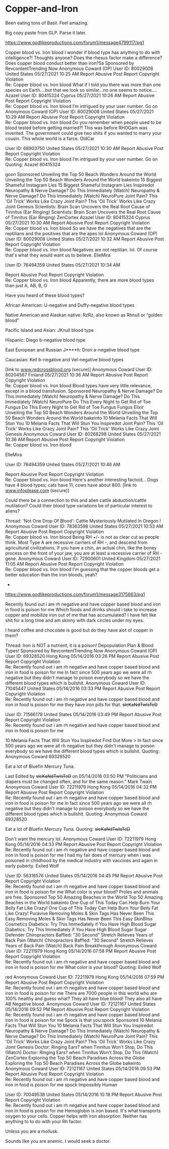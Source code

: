 # Copper-and-Iron
Been eating tons of Basil. Feel amazing. 

Big copy paste from GLP. Parse it later. 

https://www.godlikeproductions.com/forum1/message4799117/pg1

Copper blood vs. Iron blood
I wonder if blood type has anything to do with intelligence?! Thoughts anyone? Does the rhesus factor make a difference? Does copper blood conduct better than iron?5a
Sponsored by RevcontentTrending Now
Anonymous Coward (OP)
User ID: 80029008
 United States
05/27/2021 10:25 AM
Report Abusive Post
Report Copyright Violation	
Re: Copper blood vs. Iron blood
What if I told you there was more than one species on Earth....but that we look so similar...no one seems to notice....
Azazel
User ID: 80415324
 Cyprus
05/27/2021 10:26 AM
Report Abusive Post
Report Copyright Violation	
Re: Copper blood vs. Iron blood
I’m intrigued by your user number. Go on
Anonymous Coward (OP)
User ID: 80029008
 United States
05/27/2021 10:29 AM
Report Abusive Post
Report Copyright Violation	
Re: Copper blood vs. Iron blood
Do you remember when people used to be blood tested before getting married?! This was before RHOGam was invented. The government could give two shits if you wanted to marry your cousin. This whole world is a farce.
OldCar


User ID: 68903750
 United States
05/27/2021 10:30 AM
Report Abusive Post
Report Copyright Violation	
Re: Copper blood vs. Iron blood
I’m intrigued by your user number. Go on
 Quoting: Azazel 80415324 


goon
Sponsored
Unveiling the Top 50 Beach Wonders Around the World
Unveiling the Top 50 Beach Wonders Around the World
bakeinto
15 Biggest Shameful Instagram Lies
15 Biggest Shameful Instagram Lies
Inspiredot
Neuropathy & Nerve Damage? Do This Immediately (Watch)
Neuropathy & Nerve Damage? Do This Immediately (Watch)
NeuroPure
Joint Pain? This 'Oil Trick' Works Like Crazy
Joint Pain? This 'Oil Trick' Works Like Crazy
Joint Genesis
Scientists: Brain Scan Uncovers the Real Root Cause of Tinnitus (Ear Ringing)
Scientists: Brain Scan Uncovers the Real Root Cause of Tinnitus (Ear Ringing)
ZenCortex
Azazel
User ID: 80415324
 Cyprus
05/27/2021 10:30 AM
Report Abusive Post
Report Copyright Violation	
Re: Copper blood vs. Iron blood
So we have the negatives that are the reptilians and the positives that are the apes lol
Anonymous Coward (OP)
User ID: 80029008
 United States
05/27/2021 10:32 AM
Report Abusive Post
Report Copyright Violation	
Re: Copper blood vs. Iron blood
Negatives are not reptilian. lol. Of course that's what they would want us to believe.
ElleMira


User ID: 76494359
 United States
05/27/2021 10:34 AM

Report Abusive Post
Report Copyright Violation	
Re: Copper blood vs. Iron blood
Apparently, there are more blood types than just A, AB, B, O

Have you heard of these blood types?

African American: U-negative and Duffy-negative blood types

Native American and Alaskan native: RzRz, also known as Rhnull or “golden blood”

Pacific Island and Asian: JKnull blood type

Hispanic: Diego b-negative blood type

East European and Russian J****h: Drori a-negative blood type

Caucasian: Kell b-negative and Vel-negative blood types



[link to www.redcrossblood.org (secure)]
Anonymous Coward
User ID: 80204567
 Finland
05/27/2021 10:36 AM
Report Abusive Post
Report Copyright Violation	
Re: Copper blood vs. Iron blood
Blood types have very little relevance, except in a blood transfusion.
Sponsored
Neuropathy & Nerve Damage? Do This Immediately (Watch)
Neuropathy & Nerve Damage? Do This Immediately (Watch)
NeuroPure
Do This Every Night to Get Rid of Toe Fungus
Do This Every Night to Get Rid of Toe Fungus
Fungus Elixir
Unveiling the Top 50 Beach Wonders Around the World
Unveiling the Top 50 Beach Wonders Around the World
bakeinto
10 Melania Facts That Will Stun You
10 Melania Facts That Will Stun You
Inspiredot
Joint Pain? This 'Oil Trick' Works Like Crazy
Joint Pain? This 'Oil Trick' Works Like Crazy
Joint Genesis
Anonymous Coward
User ID: 80268298
 United States
05/27/2021 10:36 AM
Report Abusive Post
Report Copyright Violation	
Re: Copper blood vs. Iron blood

ElleMira


User ID: 76494359
 United States
05/27/2021 10:46 AM

Report Abusive Post
Report Copyright Violation	
Re: Copper blood vs. Iron blood
Here's another interesting factoid... Dogs have 4 blood types; cats have 11; cows have about 800.
[link to www.infoplease.com (secure)]

Could there be a connection to this and alien cattle abduction/cattle mutilation? Could their blood type variations be of particular interest to aliens?

Thread: 'Not One Drop Of Blood': Cattle Mysteriously Mutilated In Oregon !
Anonymous Coward
User ID: 78363598
 United States
05/27/2021 10:53 AM
Report Abusive Post
Report Copyright Violation	
Re: Copper blood vs. Iron blood
Being RH +/- is not as clear cut as people think. Most Type A are recessive carriers of RH -, and descend from agricultural civilizations. If you have a chin, an actual chin, like the boney process on the front of your jaw, you are at least a recessive carrier of RH - gene.
Anonymous Coward
User ID: 72900601
 United Kingdom
05/27/2021 11:05 AM
Report Abusive Post
Report Copyright Violation	
Re: Copper blood vs. Iron blood
I'm guessing that the copper bloods get a better education than the iron bloods, yeah?

*

https://www.godlikeproductions.com/forum1/message3175663/pg1

Recently found out i am rh negative and have copper based blood and iron in food is poison for me
Which foods and drinks should i take to increase copper and mobilize iron out of me that has accumulated? I have felt like shit for a long time and am skinny with dark circles under my eyes.

I heard coffee and chocolate is good but do they have alot of copper in them?

Thread: Iron is NOT a nutrient, it is a poison! Depopulation Plan & Blood Types!
Sponsored by RevcontentTrending Now
Anonymous Coward (OP)
User ID: 69328520
 Hong Kong
05/14/2016 03:26 PM
Report Abusive Post
Report Copyright Violation	
Re: Recently found out i am rh negative and have copper based blood and iron in food is poison for me
In fact since 500 years ago we were all rh negative but they didn't manage to poison everybody so we have the different blood types which is bullshit.
Anonymous Coward
User ID: 71045447
 United States
05/14/2016 03:33 PM
Report Abusive Post
Report Copyright Violation	
Re: Recently found out i am rh negative and have copper based blood and iron in food is poison for me
they have iron pills for that.
~~sIcKaNdTwIsTeD~~


User ID: 71566178
 United States
05/14/2016 03:49 PM
Report Abusive Post
Report Copyright Violation	
Re: Recently found out i am rh negative and have copper based blood and iron in food is poison for me
 
10 Melania Facts That Will Stun You
Inspiredot
Find Out More >
In fact since 500 years ago we were all rh negative but they didn't manage to poison everybody so we have the different blood types which is bullshit.
 Quoting: Anonymous Coward 69328520 


Eat a lot of Bluefin Mercury Tuna.

Last Edited by ~~sIcKaNdTwIsTeD~~ on 05/14/2016 03:50 PM
“Politicians and diapers must be changed often, and for the same reason.”
Mark Twain
Anonymous Coward
User ID: 72211979
 Hong Kong
05/14/2016 04:32 PM
Report Abusive Post
Report Copyright Violation	
Re: Recently found out i am rh negative and have copper based blood and iron in food is poison for me
In fact since 500 years ago we were all rh negative but they didn't manage to poison everybody so we have the different blood types which is bullshit.
 Quoting: Anonymous Coward 69328520 


Eat a lot of Bluefin Mercury Tuna.
 Quoting: ~~sIcKaNdTwIsTeD~~ 


Don't want the mercury lol.
Anonymous Coward
User ID: 72211979
 Hong Kong
05/14/2016 04:33 PM
Report Abusive Post
Report Copyright Violation	
Re: Recently found out i am rh negative and have copper based blood and iron in food is poison for me
I had my fair does of mercury when i was poisoned in childhood by the medical industry with vaccines and again in early puberty.
Exiled Wolf


User ID: 56316576
 United States
05/14/2016 04:45 PM
Report Abusive Post
Report Copyright Violation	
Re: Recently found out i am rh negative and have copper based blood and iron in food is poison for me
What color is your blood?
Proles and animals are free.
Sponsored
Top 50 Amazing Beaches in the World
Top 50 Amazing Beaches in the World
bakeinto
One Cup of This Today Can Help Burn Your Belly Fat Like Crazy!
One Cup of This Today Can Help Burn Your Belly Fat Like Crazy!
Puravive
Removing Moles & Skin Tags Has Never Been This Easy
Removing Moles & Skin Tags Has Never Been This Easy
SkinBliss Cosmetics
Diabetics: Try This Immediately if You Have High Blood Sugar 
Diabetics: Try This Immediately if You Have High Blood Sugar
Sugar Defender
Chiropractors Baffled: "30 Second" Stretch Relieves Years of Back Pain (Watch)
Chiropractors Baffled: "30 Second" Stretch Relieves Years of Back Pain (Watch)
Back Pain Breakthrough
Anonymous Coward
User ID: 72211979
 Hong Kong
05/14/2016 07:58 PM
Report Abusive Post
Report Copyright Violation	
Re: Recently found out i am rh negative and have copper based blood and iron in food is poison for me
What color is your blood?
 Quoting: Exiled Wolf 


red
Anonymous Coward
User ID: 72211979
 Hong Kong
05/14/2016 07:59 PM
Report Abusive Post
Report Copyright Violation	
Re: Recently found out i am rh negative and have copper based blood and iron in food is poison for me
There are 7000 people in this world who are 100% healthy and guess what? They all have blue blood! They also all have AB Negative blood.
Anonymous Coward
User ID: 72121167
 United States
05/14/2016 09:52 PM
Report Abusive Post
Report Copyright Violation	
Re: Recently found out i am rh negative and have copper based blood and iron in food is poison for me
Spock is that you:spock
Sponsored
10 Melania Facts That Will Stun You
10 Melania Facts That Will Stun You
Inspiredot
Neuropathy & Nerve Damage? Do This Immediately (Watch)
Neuropathy & Nerve Damage? Do This Immediately (Watch)
NeuroPure
Joint Pain? This 'Oil Trick' Works Like Crazy
Joint Pain? This 'Oil Trick' Works Like Crazy
Joint Genesis
Doctor: Ringing Ears? when Tinnitus Won't Stop, Do This (Watch)
Doctor: Ringing Ears? when Tinnitus Won't Stop, Do This (Watch)
ZenCortex
 Exploring the Top 50 Beach Paradises Across the Globe
Exploring the Top 50 Beach Paradises Across the Globe
bakeinto
Anonymous Coward
User ID: 72121167
 United States
05/14/2016 09:53 PM
Report Abusive Post
Report Copyright Violation	
Re: Recently found out i am rh negative and have copper based blood and iron in food is poison for me
spock
Impossibly Human


User ID: 70049538
 United States
05/14/2016 10:18 PM
Report Abusive Post
Report Copyright Violation	
Re: Recently found out i am rh negative and have copper based blood and iron in food is poison for me
Hemoglobin is iron based. It's what transports oxygen to your cells. Copper helps with iron absorption. Neither has anything to to do with your Rh factor.

Unless you are a mollusk.

Sounds like you are anemic. I would seek a doctor.
